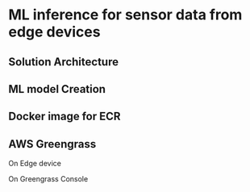 <h1>ML inference for sensor data from edge devices</h1>

<h2>Solution Architecture</h2>

<h2>ML model Creation</h2>

<h2>Docker image for ECR</h2>

<h2>AWS Greengrass</h2>

<p>On Edge device</p>

<p>On Greengrass Console</p>
